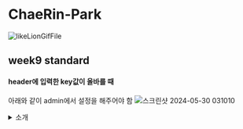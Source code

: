# ChaeRin-Park

![likeLionGifFile](https://github.com/LikeLion-at-CAU-12th/ChaeRin-Park/assets/162853583/da79b34c-b701-454c-9f7f-7a1f9aae5aa2)


## week9 standard
#### header에 입력한 key값이 올바를 때
아래와 같이 admin에서 설정을 해주어야 함
![스크린샷 2024-05-30 031010](https://github.com/LikeLion-at-CAU-12th/ChaeRin-Park/assets/166609121/6187a671-f631-40c1-b1a9-05ede075354a)


<details>
<summary>소개</summary>
<div markdown="1">
소프트웨어학부 23학번 재학 중이고, 현재 2학년입니다!  
<span style="color:blue">☆2024년 갓생 살기 프로젝트 진행 중이고요☆</span>  
우선 멋사!!! 1순위로 두고 있고, 학과 내에서 홍보위원장도 맡고 있습니당  
올해는 정말 바쁘게 열심히 살아보려구요 ˙ᵕ˙  

우선 제 성격은,, 낯을 많이 가리지만 친해지면 누구보다 활발해집니다 ><  
말 걸어 주는 것만으로도 내적 친밀감이 상승하는 사람이에요 ♡  

취미는 사실 닌텐도인데, 최근에는 바빠서 잘 못한 것 같네요 ㅠ  
모동숲 소모임 만들까 고민 중입니당  

현재 C언어, Python을 다룰 줄 알고, JAVA는 배우고 있는 상태입니다 ㅎㅎ  
아직 부족한 점이 많아서 차근차근 채워나가는 중이에요!  

마무리는 어떻게할까 고민하다가 제가 키우고 있는 강아지 사진을 올리면 좋을 것 같아서 첨부합니다!
이름은 감자고요, 말티푸예요 ♥  
![감자](https://github.com/LikeLion-at-CAU-12th/ChaeRin-Park/assets/162853583/026d9269-440a-4f13-9e01-f657a4ead960)
귀엽죠? 말은 안 듣지만 정말 귀엽답니당  

멋사에서 많은 추억들 쌓아가고 싶습니다!  
제 소개글은 여기까지입니당
</div>
</details>